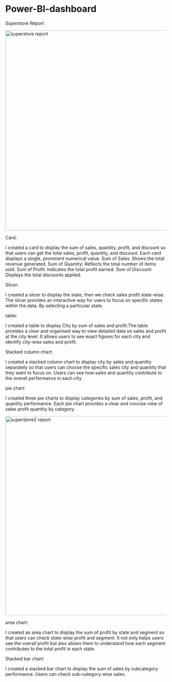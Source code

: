 # Power-BI-dashboard
Superstore Report

<img width="623" alt="superstore report" src="https://github.com/user-attachments/assets/276deba4-84fe-4c22-af01-128b5b0388b7">

Card:

I created a card to display the sum of sales, quantity, profit, and discount so that users can get the total sales, profit, quantity, and discount. Each card displays a single, prominent numerical value. Sum of Sales: Shows the total revenue generated. Sum of Quantity: Reflects the total number of items sold. Sum of Profit: Indicates the total profit earned. Sum of Discount: Displays the total discounts applied.

Slicer:

I created a slicer to display the state, then we check sales profit state-wise. The slicer provides an interactive way for users to focus on specific states within the data. By selecting a particular state.

table:

I created a table to display City by sum of sales and profit.The table provides a clear and organised way to view detailed data on sales and profit at the city level. It allows users to see exact figures for each city and identify city-wise sales and profit. 

Stacked column chart:

I created a stacked column chart to display city by sales and quantity separately so that users can choose the specific sales city and quantity that they want to focus on. Users can see how sales and quantity contribute to the overall performance in each city.

pie chart:

I created three pie charts to display categories by sum of sales, profit, and quantity performance. Each pie chart provides a clear and concise view of sales profit quantity by category.

<img width="620" alt="superstore2 report" src="https://github.com/user-attachments/assets/051b70ad-a7d5-41f6-bf16-0d61a314b1fc">

area chart:

I created an area chart to display the sum of profit by state and segment so that users can check state-wise profit and segment. It not only helps users see the overall profit but also allows them to understand how each segment contributes to the total profit in each state.

Stacked bar chart:

I created a stacked bar chart to display the sum of sales by subcategory performance. Users can check sub-category-wise sales.



